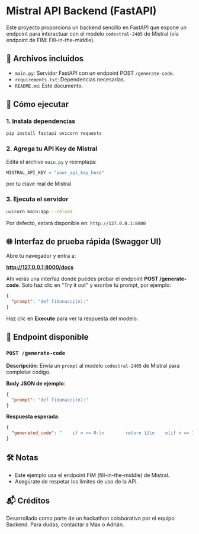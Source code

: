 # Mistral API Backend (FastAPI)

Este proyecto proporciona un backend sencillo en FastAPI que expone un endpoint para interactuar con el modelo `codestral-2405` de Mistral (vía endpoint de FIM: Fill-in-the-middle).

## 📂 Archivos incluidos

- `main.py`: Servidor FastAPI con un endpoint POST `/generate-code`.
- `requirements.txt`: Dependencias necesarias.
- `README.md`: Este documento.

## 🚀 Cómo ejecutar

### 1. Instala dependencias

```bash
pip install fastapi uvicorn requests
```

### 2. Agrega tu API Key de Mistral

Edita el archivo `main.py` y reemplaza:

```python
MISTRAL_API_KEY = "your_api_key_here"
```

por tu clave real de Mistral.

### 3. Ejecuta el servidor

```bash
uvicorn main:app --reload
```

Por defecto, estará disponible en: `http://127.0.0.1:8000`

## 🌐 Interfaz de prueba rápida (Swagger UI)

Abre tu navegador y entra a:

**http://127.0.0.1:8000/docs**

Ahí verás una interfaz donde puedes probar el endpoint **POST /generate-code**. Solo haz clic en "Try it out" y escribe tu prompt, por ejemplo:

```json
{
  "prompt": "def fibonacci(n):"
}
```

Haz clic en **Execute** para ver la respuesta del modelo.

## 📡 Endpoint disponible

### `POST /generate-code`

**Descripción**: Envía un `prompt` al modelo `codestral-2405` de Mistral para completar código.

**Body JSON de ejemplo**:

```json
{
  "prompt": "def fibonacci(n):"
}
```

**Respuesta esperada**:

```json
{
  "generated_code": "    if n <= 0:\n        return []\n    elif n == 1:\n        return [0]\n    ..."
}
```

## 🛠️ Notas

- Este ejemplo usa el endpoint FIM (fill-in-the-middle) de Mistral.
- Asegúrate de respetar los límites de uso de la API.

## 📬 Créditos

Desarrollado como parte de un hackathon colaborativo por el equipo Backend. Para dudas, contactar a Max o Adrián.
